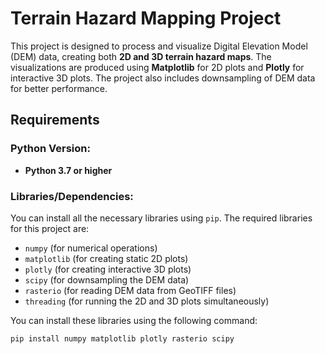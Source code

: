 # Terrain Hazard Mapping Project

This project is designed to process and visualize Digital Elevation Model (DEM) data, creating both **2D and 3D terrain hazard maps**. The visualizations are produced using **Matplotlib** for 2D plots and **Plotly** for interactive 3D plots. The project also includes downsampling of DEM data for better performance.

## Requirements

### Python Version:
- **Python 3.7 or higher**

### Libraries/Dependencies:

You can install all the necessary libraries using `pip`. The required libraries for this project are:

- `numpy` (for numerical operations)
- `matplotlib` (for creating static 2D plots)
- `plotly` (for creating interactive 3D plots)
- `scipy` (for downsampling the DEM data)
- `rasterio` (for reading DEM data from GeoTIFF files)
- `threading` (for running the 2D and 3D plots simultaneously)

You can install these libraries using the following command:

```bash
pip install numpy matplotlib plotly rasterio scipy
